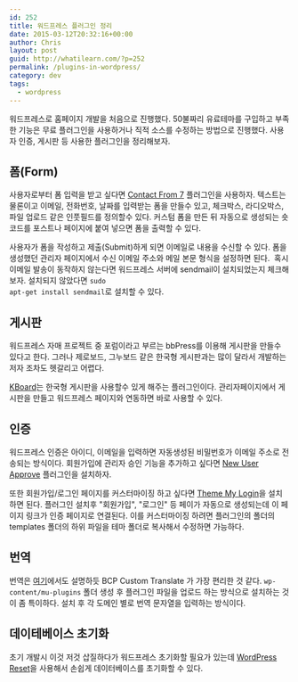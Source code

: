 ```yaml
---
id: 252
title: 워드프레스 플러그인 정리
date: 2015-03-12T20:32:16+00:00
author: Chris
layout: post
guid: http://whatilearn.com/?p=252
permalink: /plugins-in-wordpress/
category: dev
tags:
  - wordpress
---
```

워드프레스로 홈페이지 개발을 처음으로 진행했다. 50불짜리 유료테마를 구입하고 부족한 기능은 무료 플러그인을 사용하거나 직적 소스를 수정하는 방법으로 진행했다. 사용자 인증, 게시판 등 사용한 플러그인을 정리해보자.

<h2>폼(Form)</h2>

사용자로부터 폼 입력을 받고 싶다면 <a href="https://wordpress.org/plugins/contact-form-7/">Contact From 7</a> 플러그인을 사용하자. 텍스트는 물론이고 이메일, 전화번호, 날짜를 입력받는 폼을 만들수 있고, 체크박스, 라디오박스, 파일 업로드 같은 인풋필드를 정의할수 있다. 커스텀 폼을 만든 뒤 자동으로 생성되는 숏코드를 포스트나 페이지에 붙여 넣으면 폼을 출력할 수 있다.

사용자가 폼을 작성하고 제출(Submit)하게 되면 이메일로 내용을 수신할 수 있다. 폼을 생성했던 관리자 페이지에서 수신 이메일 주소와 메일 본문 형식을 설정하면 된다.  혹시 이메일 발송이 동작하지 않는다면 워드프레스 서버에 sendmail이 설치되었는지 체크해보자. 설치되지 않았다면 <code>sudo apt-get install sendmail</code>로 설치할 수 있다.

<h2>게시판</h2>

워드프레스 자매 프로젝트 중 포럼이라고 부르는 bbPress를 이용해 게시판을 만들수 있다고 한다. 그러나 제로보드, 그누보드 같은 한국형 게시판과는 많이 달라서 개발하는 저자 조차도 헷갈리고 어렵다.

<a href="http://www.cosmosfarm.com/products/kboard">KBoard</a>는 한국형 게시판을 사용할수 있게 해주는 플러그인이다. 관리자페이지에서 게시판을 만들고 워드프레스 페이지와 연동하면 바로 사용할 수 있다.

<h2>인증</h2>

워드프레스 인증은 아이디, 이메일을 입력하면 자동생성된 비밀번호가 이메일 주소로 전송되는 방식이다. 회원가입에 관리자 승인 기능을 추가하고 싶다면 <a href="https://wordpress.org/plugins/new-user-approve/">New User Approve</a> 플러그인을 설치하자.

또한 회원가입/로그인 페이지를 커스터마이징 하고 싶다면 <a href="https://wordpress.org/plugins/theme-my-login/">Theme My Login</a>을 설치하면 된다. 플러그인 설치후 "회원가입", "로그인" 등 페이가 자동으로 생성되는데 이 페이지 링크가 인증 페이지로 연결된다. 이를 커스터마이징 하려면 플러그인의 폴더의 templates 폴더의 하위 파일을 테마 폴더로 복사해서 수정하면 가능하다.

<h2>번역</h2>

번역은 <a href="http://biscuitpress.kr/471">여기</a>에서도 설명하듯 BCP Custom Translate 가 가장 편리한 것 같다. <code>wp-content/mu-plugins</code> 폴더 생성 후 플러그인 파일을 업로드 하는 방식으로 설치하는 것이 좀 특이하다. 설치 후 각 도메인 별로 번역 문자열을 입력하는 방식이다.

<h2>데이테베이스 초기화</h2>

초기 개발시 이것 저것 삽질하다가 워드프레스 초기화할 필요가 있는데 <a href="https://wordpress.org/plugins/wordpress-reset/">WordPress Reset</a>을 사용해서 손쉽게 데이터베이스를 초기화할 수 있다.